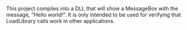 This project compiles into a DLL that will show a MessageBox with the message,
"Hello world!". It is only intended to be used for verifying that LoadLibrary
calls work in other applications.
